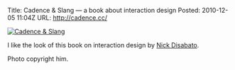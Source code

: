 Title: Cadence & Slang &mdash; a book about interaction design
Posted: 2010-12-05 11:04Z
URL: http://cadence.cc/

[![Cadence & Slang](http://static.paulboxley.com/cadence-slang.jpg)](http://www.flickr.com/photos/_nickd/5071308565/in/set-72157625156526788/)

I like the look of this book on interaction design by [Nick Disabato](http://nickd.org/).

Photo copyright him.